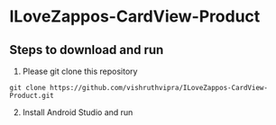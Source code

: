 # ILoveZappos-CardView-Product

## Steps to download and run

1. Please git clone this repository

```git clone https://github.com/vishruthvipra/ILoveZappos-CardView-Product.git```

2. Install Android Studio and run
